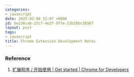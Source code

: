 ```yaml
---
categories:
- javascript
date: 2025-02-08 15:07 +0800
id: be238cab-22c7-4e2f-97fe-23b20bc30367
layout: post
tags:
- javascript
title: Chrome Extension Development Notes
---
```


### Reference

1. [扩展程序 / 开始使用 \| Get started \| Chrome for Developers](https://developer.chrome.com/docs/extensions/get-started?hl=zh-cn "扩展程序 / 开始使用  \|  Get started  \|  Chrome for Developers")
